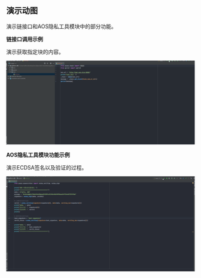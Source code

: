 ## 演示动图

演示链接口和AOS隐私工具模块中的部分功能。

**链接口调用示例**

演示获取指定块的内容。

![chain](chain.gif)

**AOS隐私工具模块功能示例**

演示ECDSA签名以及验证的过程。

![sign_verify](sign_verify.gif)